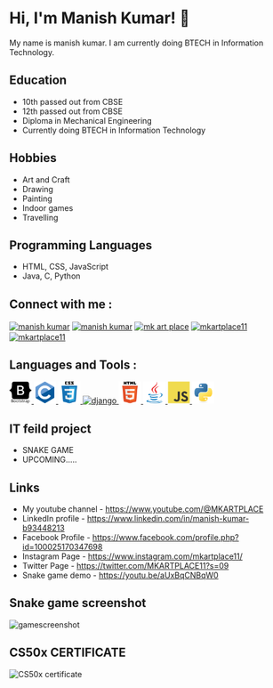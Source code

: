 
# Hi, I'm Manish Kumar! 👋

My name is manish kumar. I am currently doing BTECH in Information Technology.

## Education
- 10th passed out from CBSE
- 12th passed out from CBSE
- Diploma in Mechanical Engineering
- Currently doing BTECH in Information Technology

## Hobbies
- Art and Craft
- Drawing
- Painting
- Indoor games
- Travelling

## Programming Languages
- HTML, CSS, JavaScript
- Java, C, Python

<h2 align="left">Connect with me :</h2>
<p align="left">
<a href="https://linkedin.com/in/manish-kumar-b93448213" target="blank"><img align="center" src="https://raw.githubusercontent.com/rahuldkjain/github-profile-readme-generator/master/src/images/icons/Social/linked-in-alt.svg" alt="manish kumar" height="30" width="40" /></a>
<a href="https://www.facebook.com/profile.php?id=100025170347698" target="blank"><img align="center" src="https://raw.githubusercontent.com/rahuldkjain/github-profile-readme-generator/master/src/images/icons/Social/facebook.svg" alt="manish kumar" height="30" width="40" /></a>
<a href="https://www.youtube.com/c/@MKARTPLACE" target="blank"><img align="center" src="https://raw.githubusercontent.com/rahuldkjain/github-profile-readme-generator/master/src/images/icons/Social/youtube.svg" alt="mk art place" height="30" width="40" /></a>
<a href="https://twitter.com/mkartplace11" target="blank"><img align="center" src="https://raw.githubusercontent.com/rahuldkjain/github-profile-readme-generator/master/src/images/icons/Social/twitter.svg" alt="mkartplace11" height="30" width="40" /></a>
<a href="https://instagram.com/mkartplace11" target="blank"><img align="center" src="https://raw.githubusercontent.com/rahuldkjain/github-profile-readme-generator/master/src/images/icons/Social/instagram.svg" alt="mkartplace11" height="30" width="40" /></a>
</p>

<h2 align="left">Languages and Tools :</h2>
<p align="left"> <a href="https://getbootstrap.com" target="_blank" rel="noreferrer"> <img src="https://raw.githubusercontent.com/devicons/devicon/master/icons/bootstrap/bootstrap-plain-wordmark.svg" alt="bootstrap" width="40" height="40"/> </a> <a href="https://www.cprogramming.com/" target="_blank" rel="noreferrer"> <img src="https://raw.githubusercontent.com/devicons/devicon/master/icons/c/c-original.svg" alt="c" width="40" height="40"/> </a> <a href="https://www.w3schools.com/css/" target="_blank" rel="noreferrer"> <img src="https://raw.githubusercontent.com/devicons/devicon/master/icons/css3/css3-original-wordmark.svg" alt="css3" width="40" height="40"/> </a> <a href="https://www.djangoproject.com/" target="_blank" rel="noreferrer"> <img src="https://cdn.worldvectorlogo.com/logos/django.svg" alt="django" width="40" height="40"/> </a> <a href="https://www.w3.org/html/" target="_blank" rel="noreferrer"> <img src="https://raw.githubusercontent.com/devicons/devicon/master/icons/html5/html5-original-wordmark.svg" alt="html5" width="40" height="40"/> </a> <a href="https://www.java.com" target="_blank" rel="noreferrer"> <img src="https://raw.githubusercontent.com/devicons/devicon/master/icons/java/java-original.svg" alt="java" width="40" height="40"/> </a> <a href="https://developer.mozilla.org/en-US/docs/Web/JavaScript" target="_blank" rel="noreferrer"> <img src="https://raw.githubusercontent.com/devicons/devicon/master/icons/javascript/javascript-original.svg" alt="javascript" width="40" height="40"/> </a> <a href="https://www.python.org" target="_blank" rel="noreferrer"> <img src="https://raw.githubusercontent.com/devicons/devicon/master/icons/python/python-original.svg" alt="python" width="40" height="40"/> </a> </p>

## IT feild project
- SNAKE GAME
- UPCOMING.....

## Links
- My youtube channel - https://www.youtube.com/@MKARTPLACE
- LinkedIn profile - https://www.linkedin.com/in/manish-kumar-b93448213
- Facebook Profile - https://www.facebook.com/profile.php?id=100025170347698
- Instagram Page - https://www.instagram.com/mkartplace11/
- Twitter Page - https://twitter.com/MKARTPLACE11?s=09
- Snake game demo - https://youtu.be/aUxBqCNBqW0

## Snake game screenshot

![gamescreenshot](https://user-images.githubusercontent.com/123818195/234948849-8c47c202-5ab2-43e6-8e08-07e8d5b0963d.png)

## CS50x CERTIFICATE

![CS50x certificate](https://user-images.githubusercontent.com/123818195/235175490-1b9a832f-20ee-485e-9429-526274c8c34f.png)


